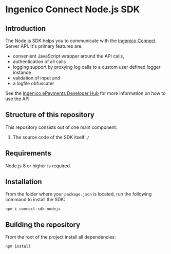 # Ingenico Connect Node.js SDK

## Introduction

The Node.js SDK helps you to communicate with the [Ingenico Connect](https://epayments.developer-ingenico.com/) Server API. It's primary features are:

* convenient JavaScript wrapper around the API calls,
* authentication of all calls
* logging support by proxying log calls to a custom user defined logger instance
* validation of input and
* a logfile obfuscater

See the [Ingenico ePayments Developer Hub](https://epayments.developer-ingenico.com/documentation/sdk/server/nodejs/) for more information on how to use the API.

## Structure of this repository

This repository consists out of one main component:

1. The source code of the SDK itself: `/`

## Requirements

Node.js 8 or higher is required.

## Installation

From the folder where your `package.json` is located, run the following command to install the SDK:

    npm i connect-sdk-nodejs

## Building the repository

From the root of the project install all dependencies: 

    npm install
